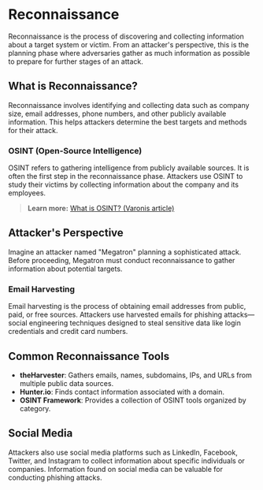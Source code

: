 # Reconnaissance

Reconnaissance is the process of discovering and collecting information about a target system or victim. From an attacker's perspective, this is the planning phase where adversaries gather as much information as possible to prepare for further stages of an attack.

## What is Reconnaissance?

Reconnaissance involves identifying and collecting data such as company size, email addresses, phone numbers, and other publicly available information. This helps attackers determine the best targets and methods for their attack.

### OSINT (Open-Source Intelligence)

OSINT refers to gathering intelligence from publicly available sources. It is often the first step in the reconnaissance phase. Attackers use OSINT to study their victims by collecting information about the company and its employees.

> **Learn more:** [What is OSINT? (Varonis article)](https://www.varonis.com/blog/osint)

## Attacker's Perspective

Imagine an attacker named "Megatron" planning a sophisticated attack. Before proceeding, Megatron must conduct reconnaissance to gather information about potential targets.

### Email Harvesting

Email harvesting is the process of obtaining email addresses from public, paid, or free sources. Attackers use harvested emails for phishing attacks—social engineering techniques designed to steal sensitive data like login credentials and credit card numbers.

## Common Reconnaissance Tools

- **theHarvester**: Gathers emails, names, subdomains, IPs, and URLs from multiple public data sources.
- **Hunter.io**: Finds contact information associated with a domain.
- **OSINT Framework**: Provides a collection of OSINT tools organized by category.

## Social Media

Attackers also use social media platforms such as LinkedIn, Facebook, Twitter, and Instagram to collect information about specific individuals or companies. Information found on social media can be valuable for conducting phishing attacks.